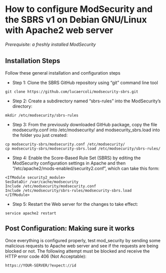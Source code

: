 # How to configure ModSecurity and the SBRS v1 on Debian GNU/Linux with Apache2 web server

###### Prerequisite: a freshly installed ModSecurity



## Installation Steps 

Follow these general installation and configuration steps

* Step 1:  Clone the SBRS GitHub repository using “git” command line tool

```
git clone https://github.com/lucaercoli/modsecurity-sbrs.git
```

* Step 2:  Create a subdirectory named “sbrs-rules” into the ModSecurity’s directory:

```
mkdir /etc/modsecurity/sbrs-rules
```

* Step 3:  From the previously downloaded GitHub package, copy the file modsecurity.conf into /etc/modsecurity/ and modsecurity_sbrs.load into the folder you just created:

```
cp modsecurity-sbrs/modsecurity.conf /etc/modsecurity/
cp modsecurity-sbrs/modsecurity-sbrs.load /etc/modsecurity/sbrs-rules/
```

* Step 4: Enable the Score-Based Rule Set (SBRS) by editing the ModSecurity configuration settings in Apache and then “/etc/apache2/mods-enabled/security2.conf”, which can take this form:

```
<IfModule security2_module>
SecDataDir /var/cache/modsecurity
Include /etc/modsecurity/modsecurity.conf
Include /etc/modsecurity/sbrs-rules/modsecurity-sbrs.load
</IfModule>
```

* Step 5: Restart the Web server for the changes to take effect:

```
service apache2 restart
```





## Post Configuration: Making sure it works

Once everything is configured properly, test mod_security by sending some malicious requests to Apache web server and see if the requests are being blocked or not.
The following attempt must be blocked and receive the HTTP error code 406 (Not Acceptable):

```
https://YOUR-SERVER/?expect://id
```
